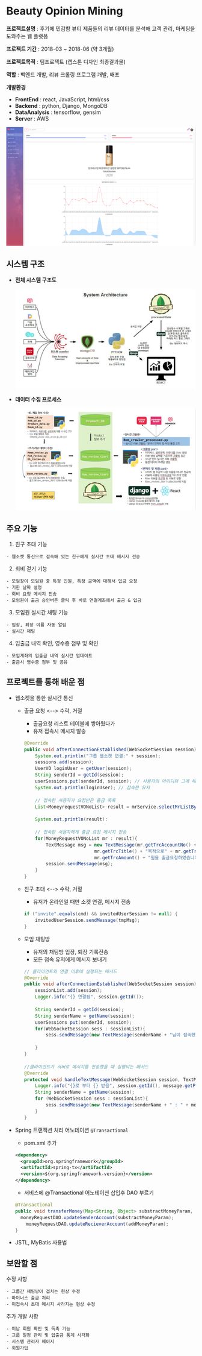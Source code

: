 # Beauty Opinion Mining

**프로젝트설명** : 후기에 민감함 뷰티 제품들의 리뷰 데이터를 분석해 고객 관리, 마케팅을 도와주는 웹 플랫폼

**프로젝트 기간** : 2018-03 ~ 2018-06 (약 3개월)

**프로젝트목적** : 팀프로젝트 (캡스톤 디자인 최종결과물)

**역할** : 백엔드 개발, 리뷰 크롤링 프로그램 개발, 배포

**개발환경**

- **FrontEnd** : react, JavaScript, html/css
- **Backend** : python, Django, MongoDB
- **DataAnalysis** : tensorflow, gensim
- **Server** : AWS



![](https://github.com/ilhoon93/imageHub/blob/master/img/reduction-admin.jpg?raw=true)









## 시스템 구조
- **전체 시스템 구조도**

  ![](https://github.com/ilhoon93/imageHub/blob/master/img/%EC%8B%9C%EC%8A%A4%ED%85%9C%EA%B5%AC%EC%A1%B0%EB%8F%84.JPG?raw=true)



- **데이터 수집 프로세스**

  ![](https://github.com/ilhoon93/imageHub/blob/master/img/%ED%81%AC%EB%A1%A4%EB%A7%81%ED%94%84%EB%A1%9C%EC%84%B8%EC%8A%A4.JPG?raw=true)




## 주요 기능

1. 친구 초대 기능

```
- 웹소켓 통신으로 접속해 있는 친구에게 실시간 초대 메시지 전송
```

2. 회비 걷기 기능

```
- 모임장이 모임원 중 특정 인원, 특정 금액에 대해서 입금 요청
- 기한 날짜 설정
- 회비 요청 메시지 전송
- 모임원이 출금 승인버튼 클릭 후 바로 연결계좌에서 출금 & 입금
```

3. 모임원 실시간 채팅 기능

```
- 입장, 퇴장 이름 자동 알림
- 실시간 채팅
```

4. 입출금 내역 확인, 영수증 첨부 및 확인

```
- 모임계좌의 입출금 내역 실시간 업데이트
- 출금시 영수증 첨부 및 공유
```



## 프로젝트를 통해 배운 점

- 웹소켓을 통한 실시간 통신

  - 출금 요청 <--> 수락, 거절

    - 출금요청 리스트 테이블에 쌓아뒀다가
    - 유저 접속시 메시지 발송

    ```java
    @Override
    public void afterConnectionEstablished(WebSocketSession session) throws Exception{
        System.out.println("그룹 웹소켓 연결:" + session);
        sessions.add(session);
        UserVO loginUser = getUser(session);
        String senderId = getId(session);
        userSessions.put(senderId, session); // 사용자의 아이디와 그에 해당하는 세션 매핑
        System.out.println(loginUser); // 접속한 유저
        
        // 접속한 사용자가 요청받은 출금 목록
        List<MoneyrequestVONoList> result = mrService.selectMrListByUser(loginUser.getUserNo());
        
        System.out.println(result):
        
        // 접속한 사용자에게 출금 요청 메시지 전송
        for(MoneyRequestVONoList mr : result){
            TextMessage msg = new TextMessage(mr.getTrcAccountNo() + "모임계좌에서 \n" +
                              mr.getTrcTitle() + "목적으로" + mr.getTrcDate() + "까지" +
                              mr.getTrcAmount() + "원을 출금요청하였습니다. \n\n 확인을 누르면 연결계좌에서 바로 출금됩니다." + mr.getTrcAccountNo() + "," + mr.getTrcAmount() + "," + mr.getTrcTitle());
            session.sendMessage(msg);
        }
    }
    ```

    

  - 친구 초대 <--> 수락, 거절

    - 유저가 온라인일 때만 소켓 연결, 메시지 전송

    ```java
    if ("invite".equals(cmd) && invitedUserSession != null) {
    	invitedUserSession.sendMessage(tmpMsg);
    }
    ```

    

  - 모임 채팅방

    - 유저의 채팅방 입장, 퇴장 기록전송
    - 모든 접속 유저에게 메시지 보내기

    ```java
    // 클라이언트와 연결 이후에 실행되는 메서드
    @Override
    public void afterConnectionEstablished(WebSocketSession session) throws Exception {
    	sessionList.add(session);
        Logger.info("{} 연결됨", session.getId());
        
        String senderId = getId(session);
        String senderName = getName(session);
        userSessions put(senderId, session);
        for(WebSocketSession sess : sessionList){
            sess.sendMessage(new TextMessage(senderName + "님이 접속했습니다."));
            
        }
    }
    
    //클라이언트가 서버로 메시지를 전송했을 때 실행되는 메서드
    @Override 
    protected void handleTextMessage(WebSocketSession session, TextMessage message) throws Exception{
        Logger.info("{}로 부터 {} 받음", session.getId(), message.getPayload());
        String senderName = getName(session);
        for (WebSocketSession sess : sessionList){
            sess.sendMessage(new TextMessage(senderName + " : " + message.getPayload()));
        }
    }
    ```

- Spring 트랜잭션 처리 어노테이션  `@Transactional`

  - pom.xml 추가

  ```xml
  <dependency>
    <groupId>org.springframework</groupId>
    <artifactId>spring-tx</artifactId>
    <version>${org.springframework-version}</version>
  </dependency>
  ```

  - 서비스에 @Transactional 어노테이션 삽입후 DAO 부르기

  ```java
  @Transactional
  public void transferMoney(Map<String, Object> substractMoneyParam, Map<String, Object> addMoneyParam) {
  	moneyRequestDAO.updateSenderAccount(substractMoneyParam);
      moneyRequestDAO.updateRecieverAccount(addMoneyParam);
  }
  ```


- JSTL, MyBatis 사용법





## 보완할 점

수정 사항

```
- 그룹간 채팅방이 겹치는 현상 수정
- 마이너스 출금 처리
- 미접속시 초대 메시지 사라지는 현상 수정
```



추가 개발 사항

```
- 미납 회원 확인 및 독촉 기능
- 그룹 일정 관리 및 입출금 통계 시각화
- 시스템 관리자 페이지
- 회원가입
```
